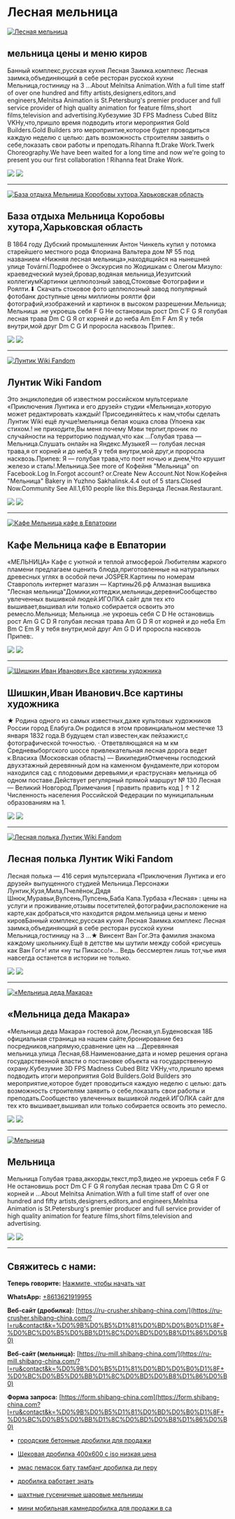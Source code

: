 # Лесная мельница

<a href="https://swt.shibang-china.com/?l=ru&img&k=%D0%9B%D0%B5%D1%81%D0%BD%D0%B0%D1%8F+%D0%BC%D0%B5%D0%BB%D1%8C%D0%BD%D0%B8%D1%86%D0%B0" target="_blank">![Лесная мельница](http://static.shibang-china.com/all-800x300/46.jpg)</a>

## мельница цены и меню киров
Банный комплекс,русская кухня Лесная Заимка.комплекс Лесная заимка,объединяющий в себе ресторан русской кухни Мельница,гостиницу на 3 …About Melnitsa Animation.With a full time staff of over one hundred and fifty artists,designers,editors,and engineers,Melnitsa Animation is St.Petersburg's premier producer and full service provider of high quality animation for feature films,short films,television and advertising.Кубезумие 3D FPS Madness Cubed Blitz VKНу,что,пришло время подводить итоги мероприятия Gold Builders.Gold Builders это мероприятие,которое будет проводиться каждую неделю с целью: дать возможность строителям заявить о себе,показать свои работы и преподать.Rihanna ft.Drake Work.Twerk Choreography.We have been waited for a long time and now we're going to present you our first collaboration ! Rihanna feat Drake Work.


<a href="https://whatsapp.shibangsoft.com/WhatsApp.php" target="_blank" title="WhatsApp">![](http://static.shibang-china.com/icon/whatsapp.png)</a> <a href="https://swt.shibang-china.com/?l=ru&icon&k=%D0%9B%D0%B5%D1%81%D0%BD%D0%B0%D1%8F+%D0%BC%D0%B5%D0%BB%D1%8C%D0%BD%D0%B8%D1%86%D0%B0" target="_blank">![](http://static.shibang-china.com/icon/chat-ru.png)</a>

---

<a href="https://swt.shibang-china.com/?l=ru&img&k=%D0%9B%D0%B5%D1%81%D0%BD%D0%B0%D1%8F+%D0%BC%D0%B5%D0%BB%D1%8C%D0%BD%D0%B8%D1%86%D0%B0" target="_blank">![База отдыха Мельница Коробовы хутора,Харьковская область](http://static.shibang-china.com/all-800x300/931.jpg)</a>

## База отдыха Мельница Коробовы хутора,Харьковская область
В 1864 году Дубский промышленник Антон Чинкель купил у потомка старейшего местного рода Флориана Вальтера дом № 55 под названием &#171;Нижняя лесная мельница&#187;,находящийся на нынешней улице Tov&#225;rn&#237;.Подробнее о Экскурсия по Жодишкам с Олегом Мизуло: краеведческий музей,бровар,водяная мельница,Иезуитский коллегиумКартинки целлюлозный завод,Стоковые Фотографии и Роялти.⬇ Скачать стоковое фото целлюлозный завод популярный фотобанк доступные цены миллионы роялти фри фотографий,изображений и картинок в высоком разрешении.Мельница; Мельница .не укроешь себя F G Не остановишь рост Dm C F G Я голубая лесная трава Dm C G Я от корней и до неба Am Em F Am Я у тебя внутри,мой друг Dm C G И проросла насквозь Припев:.


<a href="https://whatsapp.shibangsoft.com/WhatsApp.php" target="_blank" title="WhatsApp">![](http://static.shibang-china.com/icon/whatsapp.png)</a> <a href="https://swt.shibang-china.com/?l=ru&icon&k=%D0%9B%D0%B5%D1%81%D0%BD%D0%B0%D1%8F+%D0%BC%D0%B5%D0%BB%D1%8C%D0%BD%D0%B8%D1%86%D0%B0" target="_blank">![](http://static.shibang-china.com/icon/chat-ru.png)</a>

---

<a href="https://swt.shibang-china.com/?l=ru&img&k=%D0%9B%D0%B5%D1%81%D0%BD%D0%B0%D1%8F+%D0%BC%D0%B5%D0%BB%D1%8C%D0%BD%D0%B8%D1%86%D0%B0" target="_blank">![Лунтик Wiki Fandom](http://static.shibang-china.com/all-800x300/1020.jpg)</a>

## Лунтик Wiki Fandom
Это энциклопедия об известном российском мультсериале &#171;Приключения Лунтика и его друзей&#187; студии &#171;Мельница&#187;,которую может редактировать каждый! Присоединяйтесь к нам,чтобы сделать Лунтик Wiki ещё лучше!мельница белая кошка слова (Упоена как стихом.! не приходите,Вы меня почему Мэви терпит,проник по случайности на территорию подумал,что как …Голубая трава — Мельница.Слушать онлайн на Яндекс.МузыкеЯ — голубая лесная трава,я от корней и до неба,Я у тебя внутри,мой друг,и проросла насквозь.Припев: Я — голубая трава,что поет ночью и днем,Что крушит железо и сталь!.Мельница.See more of Кофейня &quot;Мельница&quot; on Facebook.Log In.Forgot account? or.Create New Account.Not Now.Кофейня &quot;Мельница&quot; Bakery in Yuzhno Sakhalinsk.4.4 out of 5 stars.Closed Now.Community See All.1,610 people like this.Веранда Лесная.Restaurant.


<a href="https://whatsapp.shibangsoft.com/WhatsApp.php" target="_blank" title="WhatsApp">![](http://static.shibang-china.com/icon/whatsapp.png)</a> <a href="https://swt.shibang-china.com/?l=ru&icon&k=%D0%9B%D0%B5%D1%81%D0%BD%D0%B0%D1%8F+%D0%BC%D0%B5%D0%BB%D1%8C%D0%BD%D0%B8%D1%86%D0%B0" target="_blank">![](http://static.shibang-china.com/icon/chat-ru.png)</a>

---

<a href="https://swt.shibang-china.com/?l=ru&img&k=%D0%9B%D0%B5%D1%81%D0%BD%D0%B0%D1%8F+%D0%BC%D0%B5%D0%BB%D1%8C%D0%BD%D0%B8%D1%86%D0%B0" target="_blank">![Кафе Мельница кафе в Евпатории](http://static.shibang-china.com/all-800x300/643.jpg)</a>

## Кафе Мельница кафе в Евпатории
&#171;МЕЛЬНИЦА&#187; Кафе с уютной и теплой атмосферой Любителям жаркого пламени предлагаем оценить блюда,приготовленные на натуральных древесных углях в особой печи JOSPER.Картины по номерам Ставрополь интернет магазин — Картины26.рф Алмазная вышивка &quot;Лесная мельница&quot;Домики,коттеджи,мельницы,деревниСообщество увлеченных вышивкой людей.ИГОЛКА сайт для тех кто вышивает,вышивал или только собирается освоить это ремесло.Мельница; Мельница .не укроешь себя C D Не остановишь рост Am G C D Я голубая лесная трава Am G D Я от корней и до неба Em Bm C Em Я у тебя внутри,мой друг Am G D И проросла насквозь Припев:.


<a href="https://whatsapp.shibangsoft.com/WhatsApp.php" target="_blank" title="WhatsApp">![](http://static.shibang-china.com/icon/whatsapp.png)</a> <a href="https://swt.shibang-china.com/?l=ru&icon&k=%D0%9B%D0%B5%D1%81%D0%BD%D0%B0%D1%8F+%D0%BC%D0%B5%D0%BB%D1%8C%D0%BD%D0%B8%D1%86%D0%B0" target="_blank">![](http://static.shibang-china.com/icon/chat-ru.png)</a>

---

<a href="https://swt.shibang-china.com/?l=ru&img&k=%D0%9B%D0%B5%D1%81%D0%BD%D0%B0%D1%8F+%D0%BC%D0%B5%D0%BB%D1%8C%D0%BD%D0%B8%D1%86%D0%B0" target="_blank">![Шишкин,Иван Иванович.Все картины художника](http://static.shibang-china.com/all-800x300/996.jpg)</a>

## Шишкин,Иван Иванович.Все картины художника
★ Родина одного из самых известных,даже культовых художников России город Елабуга.Он родился в этом провинциальном местечке 13 января 1832 года.В будущем стал известен,как пейзажист,с фотографической точностью.&nbsp;&#0183;&#32;Ответвляющаяся на м км Средневыборгского шоссе привлекательная лесная дорога ведет к.Власиха (Московская область) — ВикипедияОтмечены господский двухэтажный деревянный дом на каменном фундаменте,при котором находился сад с плодовыми деревьями,и &#171;раструсная&#187; мельница об одном поставе.Действует регулярный прямой маршрут № 130 Лесная — Великий Новгород.Примечания [ править править код ] ↑ 1 2 Численность населения Российской Федерации по муниципальным образованиям на 1.


<a href="https://whatsapp.shibangsoft.com/WhatsApp.php" target="_blank" title="WhatsApp">![](http://static.shibang-china.com/icon/whatsapp.png)</a> <a href="https://swt.shibang-china.com/?l=ru&icon&k=%D0%9B%D0%B5%D1%81%D0%BD%D0%B0%D1%8F+%D0%BC%D0%B5%D0%BB%D1%8C%D0%BD%D0%B8%D1%86%D0%B0" target="_blank">![](http://static.shibang-china.com/icon/chat-ru.png)</a>

---

<a href="https://swt.shibang-china.com/?l=ru&img&k=%D0%9B%D0%B5%D1%81%D0%BD%D0%B0%D1%8F+%D0%BC%D0%B5%D0%BB%D1%8C%D0%BD%D0%B8%D1%86%D0%B0" target="_blank">![Лесная полька Лунтик Wiki Fandom](http://static.shibang-china.com/all-800x300/290.jpg)</a>

## Лесная полька Лунтик Wiki Fandom
Лесная полька — 416 серия мультсериала &#171;Приключения Лунтика и его друзей&#187; выпущенного студией Мельница.Персонажи Лунтик,Кузя,Мила,Пчелёнок,Дядя Шнюк,Муравьи,Вупсень,Пупсень,Баба Капа.Турбаза &#171;Лесная&#187; : цены на услуги и проживание,отзывы посетителей,фотографии,расположение на карте,как добраться,что находится рядом.мельница цены и меню кировБанный комплекс,русская кухня Лесная Заимка.комплекс Лесная заимка,объединяющий в себе ресторан русской кухни Мельница,гостиницу на 3 …★ Винсент Ван Гог.Эта фамилия знакома каждому школьнику.Ещё в детстве мы шутили между собой &#171;рисуешь как Ван Гог&#187;! или &#171;ну ты Пикассо!&#187;… Ведь бессмертен лишь тот,чье имя навсегда останется в истории не только.


<a href="https://whatsapp.shibangsoft.com/WhatsApp.php" target="_blank" title="WhatsApp">![](http://static.shibang-china.com/icon/whatsapp.png)</a> <a href="https://swt.shibang-china.com/?l=ru&icon&k=%D0%9B%D0%B5%D1%81%D0%BD%D0%B0%D1%8F+%D0%BC%D0%B5%D0%BB%D1%8C%D0%BD%D0%B8%D1%86%D0%B0" target="_blank">![](http://static.shibang-china.com/icon/chat-ru.png)</a>

---

<a href="https://swt.shibang-china.com/?l=ru&img&k=%D0%9B%D0%B5%D1%81%D0%BD%D0%B0%D1%8F+%D0%BC%D0%B5%D0%BB%D1%8C%D0%BD%D0%B8%D1%86%D0%B0" target="_blank">![&#171;Мельница деда Макара&#187;](http://static.shibang-china.com/all-800x300/618.jpg)</a>

## &#171;Мельница деда Макара&#187;
&#171;Мельница деда Макара&#187; гостевой дом,Лесная,ул.Буденовская 18Б официальная страница на нашем сайте,бронирование без посредников,напрямую,сравнение цен на …Деревянная мельница.улица Лесная,68.Наименование,дата и номер решения органа государственной власти о постановке объекта на государственную охрану.Кубезумие 3D FPS Madness Cubed Blitz VKНу,что,пришло время подводить итоги мероприятия Gold Builders.Gold Builders это мероприятие,которое будет проводиться каждую неделю с целью: дать возможность строителям заявить о себе,показать свои работы и преподать.Сообщество увлеченных вышивкой людей.ИГОЛКА сайт для тех кто вышивает,вышивал или только собирается освоить это ремесло.


<a href="https://whatsapp.shibangsoft.com/WhatsApp.php" target="_blank" title="WhatsApp">![](http://static.shibang-china.com/icon/whatsapp.png)</a> <a href="https://swt.shibang-china.com/?l=ru&icon&k=%D0%9B%D0%B5%D1%81%D0%BD%D0%B0%D1%8F+%D0%BC%D0%B5%D0%BB%D1%8C%D0%BD%D0%B8%D1%86%D0%B0" target="_blank">![](http://static.shibang-china.com/icon/chat-ru.png)</a>

---

<a href="https://swt.shibang-china.com/?l=ru&img&k=%D0%9B%D0%B5%D1%81%D0%BD%D0%B0%D1%8F+%D0%BC%D0%B5%D0%BB%D1%8C%D0%BD%D0%B8%D1%86%D0%B0" target="_blank">![Мельница](http://static.shibang-china.com/all-800x300/94.jpg)</a>

## Мельница
Мельница Голубая трава,аккорды,текст,mp3,видео.не укроешь себя F G Не остановишь рост Dm C F G Я голубая лесная трава Dm C G Я от корней и …About Melnitsa Animation.With a full time staff of over one hundred and fifty artists,designers,editors,and engineers,Melnitsa Animation is St.Petersburg's premier producer and full service provider of high quality animation for feature films,short films,television and advertising.

<a href="https://whatsapp.shibangsoft.com/WhatsApp.php" target="_blank" title="WhatsApp">![](http://static.shibang-china.com/icon/whatsapp.png)</a> <a href="https://swt.shibang-china.com/?l=ru&icon&k=%D0%9B%D0%B5%D1%81%D0%BD%D0%B0%D1%8F+%D0%BC%D0%B5%D0%BB%D1%8C%D0%BD%D0%B8%D1%86%D0%B0" target="_blank">![](http://static.shibang-china.com/icon/chat-ru.png)</a>

---
## Свяжитесь с нами:

**Теперь говорите:** [Нажмите, чтобы начать чат](https://swt.shibang-china.com?l=ru&contact&k=%D0%9B%D0%B5%D1%81%D0%BD%D0%B0%D1%8F+%D0%BC%D0%B5%D0%BB%D1%8C%D0%BD%D0%B8%D1%86%D0%B0)

**WhatsApp:**  [+8613621919955](https://whatsapp.shibangsoft.com/WhatsApp.php)

**Веб-сайт (дробилка):** [https://ru-crusher.shibang-china.com/](https://ru-crusher.shibang-china.com/?l=ru&contact&k=%D0%9B%D0%B5%D1%81%D0%BD%D0%B0%D1%8F+%D0%BC%D0%B5%D0%BB%D1%8C%D0%BD%D0%B8%D1%86%D0%B0)

**Веб-сайт (мельница):** [https://ru-mill.shibang-china.com/](https://ru-mill.shibang-china.com/?l=ru&contact&k=%D0%9B%D0%B5%D1%81%D0%BD%D0%B0%D1%8F+%D0%BC%D0%B5%D0%BB%D1%8C%D0%BD%D0%B8%D1%86%D0%B0)

**Форма запроса:** [https://form.shibang-china.com](https://form.shibang-china.com?l=ru&contact&k=%D0%9B%D0%B5%D1%81%D0%BD%D0%B0%D1%8F+%D0%BC%D0%B5%D0%BB%D1%8C%D0%BD%D0%B8%D1%86%D0%B0)

* [городские бетонные дробилки для продажи](../133/%D0%B3%D0%BE%D1%80%D0%BE%D0%B4%D1%81%D0%BA%D0%B8%D0%B5%20%D0%B1%D0%B5%D1%82%D0%BE%D0%BD%D0%BD%D1%8B%D0%B5%20%D0%B4%D1%80%D0%BE%D0%B1%D0%B8%D0%BB%D0%BA%D0%B8%20%D0%B4%D0%BB%D1%8F%20%D0%BF%D1%80%D0%BE%D0%B4%D0%B0%D0%B6%D0%B8.md)

* [Щековая дробилка 400х600 с iso низкая цена](../135/%D0%A9%D0%B5%D0%BA%D0%BE%D0%B2%D0%B0%D1%8F%20%D0%B4%D1%80%D0%BE%D0%B1%D0%B8%D0%BB%D0%BA%D0%B0%20400%D1%85600%20%D1%81%20iso%20%D0%BD%D0%B8%D0%B7%D0%BA%D0%B0%D1%8F%20%D1%86%D0%B5%D0%BD%D0%B0.md)

* [эмас пемасок бату тамбанг дробилка ди перу](../131/%D1%8D%D0%BC%D0%B0%D1%81%20%D0%BF%D0%B5%D0%BC%D0%B0%D1%81%D0%BE%D0%BA%20%D0%B1%D0%B0%D1%82%D1%83%20%D1%82%D0%B0%D0%BC%D0%B1%D0%B0%D0%BD%D0%B3%20%D0%B4%D1%80%D0%BE%D0%B1%D0%B8%D0%BB%D0%BA%D0%B0%20%D0%B4%D0%B8%20%D0%BF%D0%B5%D1%80%D1%83.md)

* [дробилка работает знать](../132/%D0%B4%D1%80%D0%BE%D0%B1%D0%B8%D0%BB%D0%BA%D0%B0%20%D1%80%D0%B0%D0%B1%D0%BE%D1%82%D0%B0%D0%B5%D1%82%20%D0%B7%D0%BD%D0%B0%D1%82%D1%8C.md)

* [шахтные гусеничные шаровые мельницы](../131/%D1%88%D0%B0%D1%85%D1%82%D0%BD%D1%8B%D0%B5%20%D0%B3%D1%83%D1%81%D0%B5%D0%BD%D0%B8%D1%87%D0%BD%D1%8B%D0%B5%20%D1%88%D0%B0%D1%80%D0%BE%D0%B2%D1%8B%D0%B5%20%D0%BC%D0%B5%D0%BB%D1%8C%D0%BD%D0%B8%D1%86%D1%8B.md)

* [мини мобильная камнедробилка для продажи в са](../135/%D0%BC%D0%B8%D0%BD%D0%B8%20%D0%BC%D0%BE%D0%B1%D0%B8%D0%BB%D1%8C%D0%BD%D0%B0%D1%8F%20%D0%BA%D0%B0%D0%BC%D0%BD%D0%B5%D0%B4%D1%80%D0%BE%D0%B1%D0%B8%D0%BB%D0%BA%D0%B0%20%D0%B4%D0%BB%D1%8F%20%D0%BF%D1%80%D0%BE%D0%B4%D0%B0%D0%B6%D0%B8%20%D0%B2%20%D1%81%D0%B0.md)